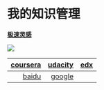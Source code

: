 # 我的知识管理

[**极速灵感**](http://jsmind.sinaapp.com/mind)





![](http://t2.hddhhn.com/uploads/tu/201607/130/js1vefx5lgu.jpg)


|[**coursera**](https://www.coursera.org)|[**udacity**](https://www.udacity.com/courses/all)|[**edx**](https://www.edx.org/)
|--:|--:|--|
|[baidu](https://www.baidu.com)|[google](https://www.google.com.hk/)



